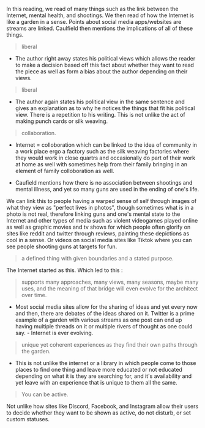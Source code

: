 In this reading, we read of many things such as the link between  the Internet, mental health, and shootings. We then read of how the Internet is like a garden in a sense. Points about social media apps/websites are streams are linked. Caulfield then mentions the implications of all of these things. 

> liberal

- The author right away states his political views which allows the reader to make a decision based off this fact about whether they want to read the piece as well as form a bias about the author depending on their views.

> liberal

- The author again states his political view in the same sentence and gives an explanation as to why he notices the things that fit his political view. There is a repetition to his writing. This is not unlike the act of making punch cards or silk weaving. 

> collaboration.

- Internet = colloboration which can be linked to the idea of community in a work place ergo a factory such as the silk weaving factories where they would work in close quartrs and occasionally do part of their work at home as well with sometimes help from their family bringing in an element of family colloboration as well.

- Caufield mentions how there is no association between shootings and mental illness, and yet so many guns are used in the ending of one's life. 

We can link this to people having a warped sense of self through images of what they view as "perfect lives in photos", though sometimes what is in a photo is not real, therefore linking guns and one's mental state to the Internet and other types of media such as violent videogames played online as well as graphic movies and tv shows for which people often glorify on sites like reddit and twitter through reviews, painting these depictions as cool in a sense. Or videos on social media sites like Tiktok where you can see people shooting guns at targets for fun.

> a defined thing with given boundaries and a stated purpose.

The Internet started as this.  Which led to this :

> supports many approaches, many views, many seasons, maybe many uses, and the meaning of that bridge will even evolve for the architect over time.

- Most social media sites allow for the sharing of ideas and yet every now and then, there are debates of the ideas shared on it. Twitter is a prime example of a garden with various streams as one post can end up having multiple threads on it or multiple rivers of thought as one could say. - Internet is ever evolving.

> unique yet coherent experiences as they find their own paths through the garden.

- This is not unlike the internet or a library in which people come to those places to find one thing and leave more educated or not educated depending on what it is they are searching for, and it's availability and yet leave with an experience that is unique to them all the same.

> You can be active.

Not unlike how sites like Discord, Facebook, and Instagram allow their users to decide whether they want to be shown as active, do not disturb, or set custom statuses.
